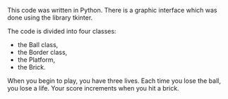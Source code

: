 This code was written in Python. There is a graphic interface which was done using the library tkinter.

The code is divided into four classes:
- the Ball class,
- the Border class,
- the Platform,
- the Brick.

When you begin to play, you have three lives. Each time you lose the ball, you lose a life. Your score increments when you hit a brick.
